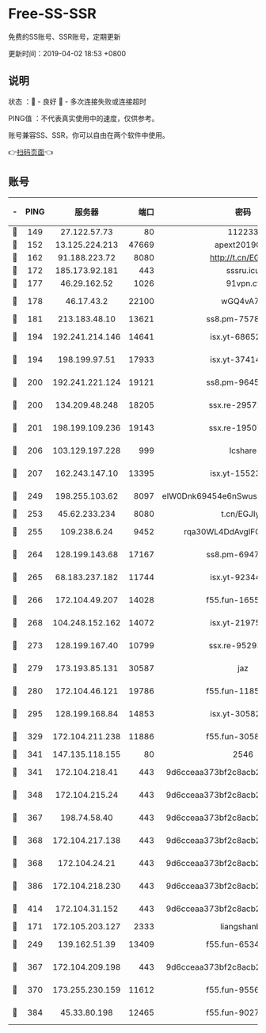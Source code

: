 # Free-SS-SSR

免费的SS账号、SSR账号，定期更新

更新时间：2019-04-02 18:53 +0800

## 说明

状态     ：🙂 - 良好 🙁 - 多次连接失败或连接超时

PING值   ：不代表真实使用中的速度，仅供参考。

账号兼容SS、SSR，你可以自由在两个软件中使用。

👉[扫码页面](https://liesauer.github.io/Free-SS-SSR/)👈

## 账号

|-|PING|服务器|端口|密码|加密方式|区域|
|:----:|:----:|:-----:|-----:|:----:|:----:|:----:|
|🙂|149|27.122.57.73|80|112233|chacha20|HK|
|🙂|152|13.125.224.213|47669|apext2019001|chacha20|KR|
|🙂|162|91.188.223.72|8080|http://t.cn/EGJIyrl|rc4-md5|RU|
|🙂|172|185.173.92.181|443|sssru.icu|rc4-md5|RU|
|🙂|177|46.29.162.52|1026|91vpn.cf|rc4-md5|RU|
|🙂|178|46.17.43.2|22100|wGQ4vA7D|aes-256-gcm|RU|
|🙂|181|213.183.48.10|13621|ss8.pm-75785844|rc4-md5|RU|
|🙂|194|192.241.214.146|14641|isx.yt-68652544|aes-256-cfb|US|
|🙂|194|198.199.97.51|17933|isx.yt-37414659|aes-256-cfb|US|
|🙂|200|192.241.221.124|19121|ss8.pm-96452968|aes-256-cfb|US|
|🙂|200|134.209.48.248|18205|ssx.re-29572798|aes-256-cfb|US|
|🙂|201|198.199.109.236|19143|ssx.re-19507417|aes-256-cfb|US|
|🙂|206|103.129.197.228|999|lcshare|aes-256-cfb|US|
|🙂|207|162.243.147.10|13395|isx.yt-15523512|aes-256-cfb|US|
|🙂|249|198.255.103.62|8097|eIW0Dnk69454e6nSwuspv9DmS201tQ0D|aes-256-cfb|US|
|🙂|253|45.62.233.234|8080|t.cn/EGJIyrl|rc4-md5|CA|
|🙂|255|109.238.6.24|9452|rqa30WL4DdAvgIFG6Fs3znzTa|aes-256-cfb|FR|
|🙂|264|128.199.143.68|17167|ss8.pm-69475230|aes-256-cfb|SG|
|🙂|265|68.183.237.182|11744|isx.yt-92344610|aes-256-cfb|SG|
|🙂|266|172.104.49.207|14028|f55.fun-16558958|aes-256-cfb|SG|
|🙂|268|104.248.152.162|14072|isx.yt-21975141|aes-256-cfb|SG|
|🙂|273|128.199.167.40|10799|ssx.re-95293945|aes-256-cfb|SG|
|🙂|279|173.193.85.131|30587|jaz|aes-256-cfb|US|
|🙂|280|172.104.46.121|19786|f55.fun-11854129|aes-256-cfb|SG|
|🙂|295|128.199.168.84|14853|isx.yt-30582831|aes-256-cfb|SG|
|🙂|329|172.104.211.238|11886|f55.fun-30589082|aes-256-cfb|US|
|🙂|341|147.135.118.155|80|2546|chacha20|US|
|🙂|341|172.104.218.41|443|9d6cceaa373bf2c8acb22e60b6a58be6|aes-256-cfb|US|
|🙂|348|172.104.215.24|443|9d6cceaa373bf2c8acb22e60b6a58be6|aes-256-cfb|US|
|🙂|367|198.74.58.40|443|9d6cceaa373bf2c8acb22e60b6a58be6|aes-256-cfb|US|
|🙂|368|172.104.217.138|443|9d6cceaa373bf2c8acb22e60b6a58be6|aes-256-cfb|US|
|🙂|368|172.104.24.21|443|9d6cceaa373bf2c8acb22e60b6a58be6|aes-256-cfb|US|
|🙂|386|172.104.218.230|443|9d6cceaa373bf2c8acb22e60b6a58be6|aes-256-cfb|US|
|🙂|414|172.104.31.152|443|9d6cceaa373bf2c8acb22e60b6a58be6|aes-256-cfb|US|
|🙂|171|172.105.203.127|2333|liangshanbo|chacha20|JP|
|🙂|249|139.162.51.39|13409|f55.fun-65348713|aes-256-cfb|SG|
|🙂|367|172.104.209.198|443|9d6cceaa373bf2c8acb22e60b6a58be6|aes-256-cfb|US|
|🙂|370|173.255.230.159|11612|f55.fun-95562251|aes-256-cfb|US|
|🙂|384|45.33.80.198|12465|f55.fun-90274563|aes-256-cfb|US|
